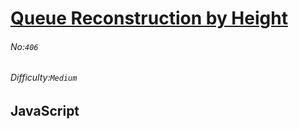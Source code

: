 # [Queue Reconstruction by Height](https://leetcode.com/problems/queue-reconstruction-by-height/#/description)
###### No:`406`
###### Difficulty:`Medium`
## JavaScript


```js
```
